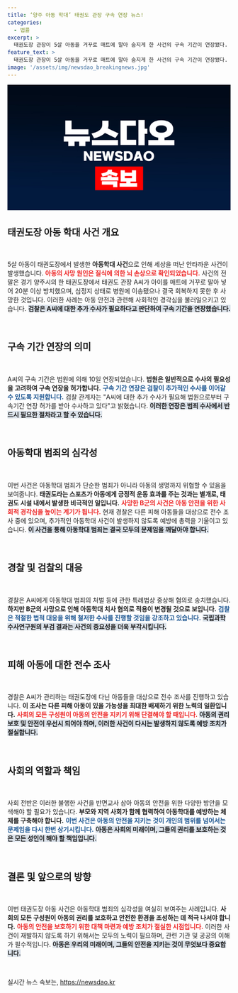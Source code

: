 ```yaml
---
title: ‘양주 아동 학대’ 태권도 관장 구속 연장 뉴스!
categories:
  - 법률
excerpt: >
  태권도장 관장이 5살 아동을 거꾸로 매트에 말아 숨지게 한 사건의 구속 기간이 연장됐다. 관장은 아동학대 치사 혐의로 검찰 수사를 받으며, 피해 아동들의 추가 고소 사건도 이어지고 있어 사건의 전말에 귀추가 주목된다.
feature_text: >
  태권도장 관장이 5살 아동을 거꾸로 매트에 말아 숨지게 한 사건의 구속 기간이 연장됐다. 관장은 아동학대 치사 혐의로 검찰 수사를 받으며, 피해 아동들의 추가 고소 사건도 이어지고 있어 사건의 전말에 귀추가 주목된다.
image: '/assets/img/newsdao_breakingnews.jpg'
---
```


<p><img src="/assets/img/newsdao_breakingnews.jpg" alt="ranknews 속보" /></p>

<h2 data-ke-size="size26">태권도장 아동 학대 사건 개요</h2>

<p data-ke-size="size16">&nbsp;</p>

<p>5살 아동이 태권도장에서 발생한 <b>아동학대 사건</b>으로 인해 세상을 떠난 안타까운 사건이 발생했습니다. <b><span style="color: #ee2323;">아동의 사망 원인은 질식에 의한 뇌 손상으로 확인되었습니다.</span></b> 사건의 전말은 경기 양주시의 한 태권도장에서 태권도 관장 A씨가 아이를 매트에 거꾸로 말아 넣어 20분 이상 방치했으며, 심정지 상태로 병원에 이송됐으나 결국 회복하지 못한 후 사망한 것입니다. 이러한 사례는 아동 안전과 관련해 사회적인 경각심을 불러일으키고 있습니다. <b><span style="background-color: #21538527;">검찰은 A씨에 대한 추가 수사가 필요하다고 판단하여 구속 기간을 연장했습니다.</span></b> </p>

<p data-ke-size="size16">&nbsp;</p>

<h2 data-ke-size="size26">구속 기간 연장의 의미</h2>

<p data-ke-size="size16">&nbsp;</p>

<p>A씨의 구속 기간은 법원에 의해 10일 연장되었습니다. <b>법원은 일반적으로 수사의 필요성을 고려하여 구속 연장을 허가합니다.</b> <b><span style="color: #1a5490;">구속 기간 연장은 검찰이 추가적인 수사를 이어갈 수 있도록 지원합니다.</span></b> 검찰 관계자는 "A씨에 대한 추가 수사가 필요해 법원으로부터 구속기간 연장 허가를 받아 수사하고 있다"고 밝혔습니다. <b><span style="background-color: #21538527;">이러한 연장은 범죄 수사에서 반드시 필요한 절차라고 할 수 있습니다.</span></b></p>

<p data-ke-size="size16">&nbsp;</p>

<h2 data-ke-size="size26">아동학대 범죄의 심각성</h2>

<p data-ke-size="size16">&nbsp;</p>

<p>이번 사건은 아동학대 범죄가 단순한 범죄가 아니라 아동의 생명까지 위협할 수 있음을 보여줍니다. <b>태권도라는 스포츠가 아동에게 긍정적 운동 효과를 주는 것과는 별개로, 태권도 시설 내에서 발생한 비극적인 일입니다.</b> <b><span style="color: #ee2323;">사망한 B군의 사건은 아동 안전을 위한 사회적 경각심을 높이는 계기가 됩니다.</span></b> 현재 경찰은 다른 피해 아동들을 대상으로 전수 조사 중에 있으며, 추가적인 아동학대 사건이 발생하지 않도록 예방에 총력을 기울이고 있습니다. <b><span style="background-color: #21538527;">이 사건을 통해 아동학대 범죄는 결국 모두의 문제임을 깨달아야 합니다.</span></b></p>

<p data-ke-size="size16">&nbsp;</p>

<h2 data-ke-size="size26">경찰 및 검찰의 대응</h2>

<p data-ke-size="size16">&nbsp;</p>

<p>경찰은 A씨에게 아동학대 범죄의 처벌 등에 관한 특례법상 중상해 혐의로 송치했습니다. <b>하지만 B군의 사망으로 인해 아동학대 치사 혐의로 적용이 변경될 것으로 보입니다.</b> <b><span style="color: #1a5490;">검찰은 적절한 법적 대응을 위해 철저한 수사를 진행할 것임을 강조하고 있습니다.</span></b> <b><span style="background-color: #21538527;">국립과학수사연구원의 부검 결과는 사건의 중요성을 더욱 부각시킵니다.</span></b> </p>

<p data-ke-size="size16">&nbsp;</p>

<h2 data-ke-size="size26">피해 아동에 대한 전수 조사</h2>

<p data-ke-size="size16">&nbsp;</p>

<p>경찰은 A씨가 관리하는 태권도장에 다닌 아동들을 대상으로 전수 조사를 진행하고 있습니다. <b>이 조사는 다른 피해 아동이 있을 가능성을 최대한 배제하기 위한 노력의 일환입니다.</b> <b><span style="color: #ee2323;">사회의 모든 구성원이 아동의 안전을 지키기 위해 단결해야 할 때입니다.</span></b> <b><span style="background-color: #21538527;">아동의 권리 보호 및 안전이 우선시 되어야 하며, 이러한 사건이 다시는 발생하지 않도록 예방 조치가 절실합니다.</span></b> </p>

<p data-ke-size="size16">&nbsp;</p>

<h2 data-ke-size="size26">사회의 역할과 책임</h2>

<p data-ke-size="size16">&nbsp;</p>

<p>사회 전반은 이러한 불행한 사건을 반면교사 삼아 아동의 안전을 위한 다양한 방안을 모색해야 할 필요가 있습니다. <b>부모와 지역 사회가 함께 협력하여 아동학대를 예방하는 체제를 구축해야 합니다.</b> <b><span style="color: #1a5490;">이번 사건은 아동의 안전을 지키는 것이 개인의 범위를 넘어서는 문제임을 다시 한번 상기시킵니다.</span></b> <b><span style="background-color: #21538527;">아동은 사회의 미래이며, 그들의 권리를 보호하는 것은 모든 성인이 해야 할 책임입니다.</span></b> </p>

<p data-ke-size="size16">&nbsp;</p>

<h2 data-ke-size="size26">결론 및 앞으로의 방향</h2>

<p data-ke-size="size16">&nbsp;</p>

<p>이번 태권도장 아동 사건은 아동학대 범죄의 심각성을 여실히 보여주는 사례입니다. <b>사회의 모든 구성원이 아동의 권리를 보호하고 안전한 환경을 조성하는 데 적극 나서야 합니다.</b> <b><span style="color: #ee2323;">아동의 안전을 보호하기 위한 대책 마련과 예방 조치가 절실한 시점입니다.</span></b> 이러한 사건이 재발하지 않도록 하기 위해서는 모두의 노력이 필요하며, 관련 기관 및 공공의 이해가 필수적입니다. <b><span style="background-color: #21538527;">아동은 우리의 미래이며, 그들의 안전을 지키는 것이 무엇보다 중요합니다.</span></b></p>

<p data-ke-size="size16">&nbsp;</p>
실시간 뉴스 속보는, <a href="https://newsdao.kr" rel="dofollow">https://newsdao.kr</a>


